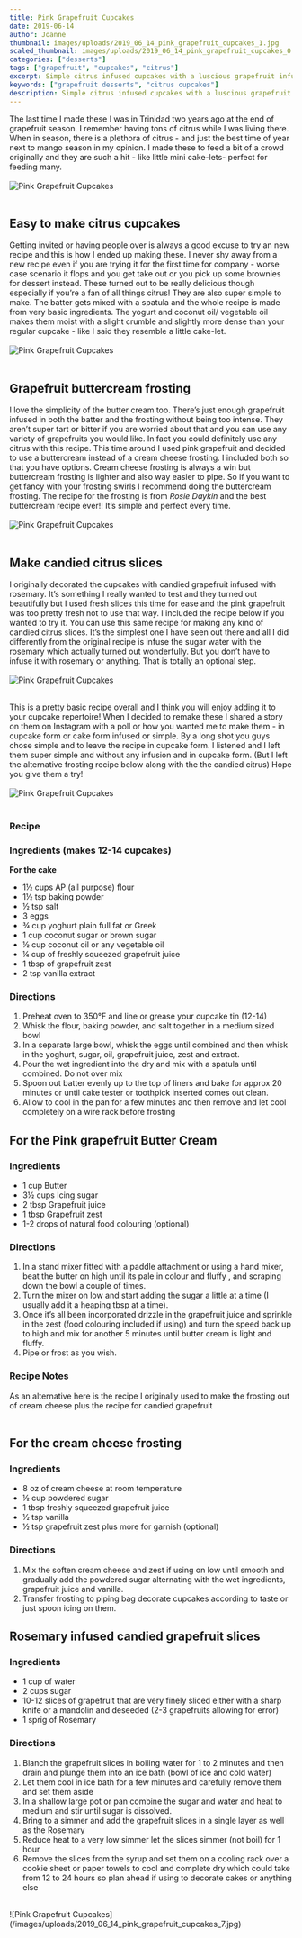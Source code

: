 ```yaml
---
title: Pink Grapefruit Cupcakes
date: 2019-06-14
author: Joanne
thumbnail: images/uploads/2019_06_14_pink_grapefruit_cupcakes_1.jpg
scaled_thumbnail: images/uploads/2019_06_14_pink_grapefruit_cupcakes_0.jpg
categories: ["desserts"]
tags: ["grapefruit", "cupcakes", "citrus"]
excerpt: Simple citrus infused cupcakes with a luscious grapefruit infused buttercream that is so easy to work with and to make.
keywords: ["grapefruit desserts", "citrus cupcakes"]
description: Simple citrus infused cupcakes with a luscious grapefruit infused buttercream that is so easy to work with and to make.
---
```


The last time I made these I was in Trinidad two years ago at the end of grapefruit season.  I remember having tons of citrus while I was living there. When in season, there is a plethora of citrus - and just the best time of year next to mango season in my opinion. I made these to feed a bit of a crowd originally and they are such a hit - like little mini cake-lets- perfect for feeding many. 
</br>
</br>
![Pink Grapefruit Cupcakes](/images/uploads/2019_06_14_pink_grapefruit_cupcakes_2.jpg)
</br>
</br>

## Easy to make citrus cupcakes
Getting invited or having people over is always a good excuse to try an new recipe and this is how I ended up making these. I never shy away from a new recipe even if you are trying it for the first time for company - worse case scenario it flops and you get take out or you pick up some brownies for dessert instead. These turned out to be really delicious though especially if you’re a fan of all things citrus! They are also super simple to make. The batter gets mixed with a spatula and the whole recipe is made from very basic ingredients. The yogurt and coconut oil/ vegetable oil makes them moist with a slight crumble and slightly more dense than your regular cupcake - like I said they resemble a little cake-let. 
</br>
</br>
![Pink Grapefruit Cupcakes](/images/uploads/2019_06_14_pink_grapefruit_cupcakes_3.jpg)
</br>
</br>

## Grapefruit buttercream frosting
I love the simplicity of the butter cream too. There’s just enough grapefruit infused in both the batter and the frosting without being too intense. They aren’t super tart or bitter if you are worried about that and you can use any variety of grapefruits you would like. In fact you could definitely use any citrus with this recipe. This time around I used pink grapefruit and decided to use a buttercream instead of a cream cheese frosting. I included both so that you have options. Cream cheese frosting is always a win but buttercream frosting is lighter and also way easier to pipe. So if you want to get fancy with your frosting swirls I recommend doing the buttercream frosting. The recipe for the frosting is from _Rosie Daykin_ and the best buttercream recipe ever!! It’s simple and perfect every time. 
</br>
</br>
![Pink Grapefruit Cupcakes](/images/uploads/2019_06_14_pink_grapefruit_cupcakes_4.jpg)
</br>
</br>

## Make candied citrus slices
I originally decorated the cupcakes with candied grapefruit infused with rosemary. It’s something I really wanted to test and they turned out beautifully but I used fresh slices this time for ease and the pink grapefruit was too pretty fresh not to use that way. I included the recipe below if you wanted to try it. You can use this same recipe for making any kind of candied citrus slices. It’s the simplest one I have seen out there and all I did differently from the original recipe is infuse the sugar water with the rosemary which actually turned out wonderfully. But you don’t have to infuse it with rosemary or anything. That is totally an optional step.
</br>
</br>
![Pink Grapefruit Cupcakes](/images/uploads/2019_06_14_pink_grapefruit_cupcakes_5.jpg)
</br>
</br>

This is a pretty basic recipe overall and I think you will enjoy adding it to your cupcake repertoire! When I decided to remake these I shared a story on them on Instagram with a poll or how you wanted me to make them - in cupcake form or cake form infused or simple. By a long shot you guys chose simple and to leave the recipe in cupcake form. I listened and I left them super simple and without any infusion and in cupcake form. (But I left the alternative frosting recipe below along with the  the candied citrus) Hope you give them a try! 
</br>
</br>
![Pink Grapefruit Cupcakes](/images/uploads/2019_06_14_pink_grapefruit_cupcakes_6.jpg)
</br>
</br>

### Recipe
### Ingredients (makes 12-14 cupcakes)

__For the cake__

* <span itemprop="ingredients">1½ cups AP (all purpose) flour</span>
* <span itemprop="ingredients">1½ tsp baking powder</span>
* <span itemprop="ingredients">½ tsp salt</span>
* <span itemprop="ingredients">3 eggs</span>
* <span itemprop="ingredients">¾ cup yoghurt plain full fat or Greek</span>
* <span itemprop="ingredients">1 cup coconut sugar or brown sugar</span>
* <span itemprop="ingredients">½ cup coconut oil or any vegetable oil </span>
* <span itemprop="ingredients">¼ cup of freshly squeezed grapefruit juice</span>
* <span itemprop="ingredients">1 tbsp of grapefruit zest</span>
* <span itemprop="ingredients">2 tsp vanilla extract </span>

### Directions

1. Preheat oven to 350°F and line or grease your cupcake tin (12-14) 
1. Whisk the flour, baking powder, and salt together in a medium sized bowl
1. In a separate large bowl, whisk the eggs until combined and then whisk in the yoghurt, sugar, oil, grapefruit juice, zest and extract.
1. Pour the wet ingredient into the dry and mix with a spatula until combined. Do not over mix
1. Spoon out batter evenly up to the top of liners and bake for approx 20 minutes or until cake tester or toothpick inserted comes out clean.
1. Allow to cool in the pan for a few minutes and then remove and let cool completely on a wire rack before frosting 


## For the Pink grapefruit Butter Cream

### Ingredients 

* 1 cup Butter 
* 3&frac12; cups Icing sugar 
* 2 tbsp Grapefruit juice
* 1 tbsp Grapefruit zest 
* 1-2 drops of natural food colouring (optional) 

### Directions

1. In a stand mixer fitted with a paddle  attachment or using a hand mixer, beat the butter on high until its pale in colour and fluffy , and scraping down the bowl a couple of times. 
1. Turn the mixer on low and start adding the sugar a little at a time (I usually add it a heaping tbsp at a time). 
2. Once it’s all been incorporated drizzle in the grapefruit juice and sprinkle in the zest (food colouring included if using) and turn the speed back up to high and mix for another 5 minutes until butter cream is light and fluffy. 
3. Pipe or frost as you wish.  


### Recipe Notes 
As an alternative here is the recipe I originally used to make the frosting out of cream cheese plus the recipe for candied grapefruit
</br>
</br>

## For the cream cheese frosting
### Ingredients

* 8 oz of cream cheese at room temperature
* ½ cup powdered sugar
* 1 tbsp freshly squeezed grapefruit juice
* ½ tsp vanilla
* ½ tsp grapefruit zest plus more for garnish (optional) 

### Directions

1. Mix the soften cream cheese and zest if using on low until smooth and gradually add the powdered sugar alternating with the wet ingredients, grapefruit juice and vanilla. 
2. Transfer frosting to piping bag decorate cupcakes according to taste or just spoon icing on them.

## Rosemary infused candied grapefruit slices

### Ingredients

* 1 cup of water
* 2 cups sugar
* 10-12 slices of grapefruit that are very finely sliced either with a sharp knife or a mandolin and deseeded (2-3 grapefruits allowing for error)
* 1 sprig of Rosemary 

### Directions

1. Blanch the grapefruit slices in boiling water for 1 to 2 minutes and then drain and plunge them into an ice bath (bowl of ice and cold water)
1. Let them cool in ice bath for a few minutes and carefully remove them and set them aside
1. In a shallow large pot or pan combine the sugar and water and heat to medium and stir until sugar is dissolved.
1. Bring to a simmer and add the grapefruit slices in a single layer as well as the Rosemary
1. Reduce heat to a very low simmer let the slices simmer (not boil) for 1 hour
1. Remove the slices from the syrup and set them on a cooling rack over a cookie sheet or paper towels to cool and complete dry which could take from 12 to 24 hours so plan ahead if using to decorate cakes or anything else

</br>
![Pink Grapefruit Cupcakes](/images/uploads/2019_06_14_pink_grapefruit_cupcakes_7.jpg)